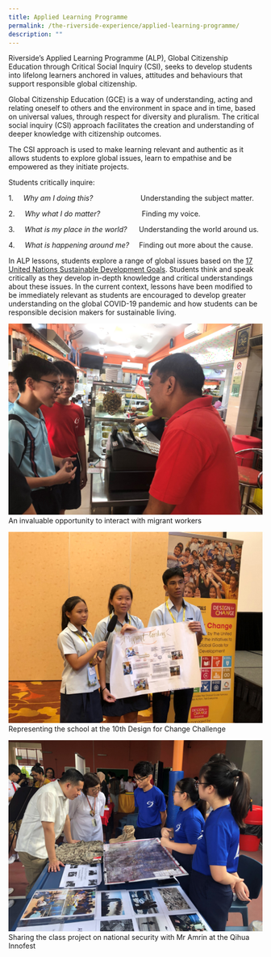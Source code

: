 ```yaml
---
title: Applied Learning Programme
permalink: /the-riverside-experience/applied-learning-programme/
description: ""
---
```

Riverside’s Applied Learning Programme (ALP), Global Citizenship Education through Critical Social Inquiry (CSI), seeks to develop students into lifelong learners anchored in values, attitudes and behaviours that support responsible global citizenship.


Global Citizenship Education (GCE) is a way of understanding, acting and relating oneself to others and the environment in space and in time, based on universal values, through respect for diversity and pluralism. The critical social inquiry (CSI) approach facilitates the creation and understanding of deeper knowledge with citizenship outcomes.

  
The CSI approach is used to make learning relevant and authentic as it allows students to explore global issues, learn to empathise and be empowered as they initiate projects.

Students critically inquire:  

1.     _Why am I doing this?_                        Understanding the subject matter.  

2.     _Why what I do matter?_                     Finding my voice.  

3.     _What is my place in the world?_      Understanding the world around us.

4.     _What is happening around me?_     Finding out more about the cause.

In ALP lessons, students explore a range of global issues based on the [17 United Nations Sustainable Development Goals](https://sdgs.un.org/goals). Students think and speak critically as they develop in-depth knowledge and critical understandings about these issues. In the current context, lessons have been modified to be immediately relevant as students are encouraged to develop greater understanding on the global COVID-19 pandemic and how students can be responsible decision makers for sustainable living.

![An invaluable opportunity to interact with migrant workers](/images/An%20invaluable%20opportunity%20to%20interact%20with%20migrant%20workers.jpg)
An invaluable opportunity to interact with migrant workers

![Representing the school at the 10th Design for Change Challenge](/images/Representing%20the%20school%2010th%20Annual%20Design%20for%20Change%20Singapore%20Challenge%202019.jpg)
Representing the school at the 10th Design for Change Challenge

![Sharing the class project on national security with Mr Amrin at the Qihua Innofest](/images/Sharing%20the%20class%20project%20on%20national%20security%20with%20Mr%20Amrin%20during%20Qihua%20InnoFest%202019.jpg)
Sharing the class project on national security with Mr Amrin at the Qihua Innofest